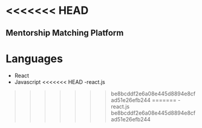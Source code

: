 <<<<<<< HEAD
=======
## Mentorship Matching Platform

# Languages
- React
- Javascript
<<<<<<< HEAD
-react.js
>>>>>>> be8bcddf2e6a08e445d8894e8cfad51e26efb244
=======
-react.js
>>>>>>> be8bcddf2e6a08e445d8894e8cfad51e26efb244
